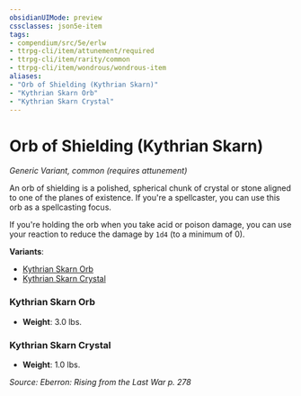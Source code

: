 ```yaml
---
obsidianUIMode: preview
cssclasses: json5e-item
tags:
- compendium/src/5e/erlw
- ttrpg-cli/item/attunement/required
- ttrpg-cli/item/rarity/common
- ttrpg-cli/item/wondrous/wondrous-item
aliases: 
- "Orb of Shielding (Kythrian Skarn)"
- "Kythrian Skarn Orb"
- "Kythrian Skarn Crystal"
---
```

# Orb of Shielding (Kythrian Skarn)
*Generic Variant, common (requires attunement)*  


An orb of shielding is a polished, spherical chunk of crystal or stone aligned to one of the planes of existence. If you're a spellcaster, you can use this orb as a spellcasting focus.

If you're holding the orb when you take acid or poison damage, you can use your reaction to reduce the damage by `1d4` (to a minimum of 0).

**Variants**:
- [Kythrian Skarn Orb](#Kythrian%20Skarn%20Orb)
- [Kythrian Skarn Crystal](#Kythrian%20Skarn%20Crystal)

### Kythrian Skarn Orb

- **Weight**: 3.0 lbs.

### Kythrian Skarn Crystal

- **Weight**: 1.0 lbs.


*Source: Eberron: Rising from the Last War p. 278*